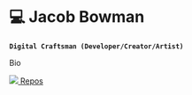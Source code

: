 
<!--
**jbowwman8991/jbowwman8991** is a ✨ _special_ ✨ repository because its `README.md` (this file) appears on your GitHub profile.
-->

# 💻 Jacob Bowman

**`Digital Craftsman (Developer/Creator/Artist)`**

Bio

<p align="left">
    <a href="https://github.com/jbowwman8991?tab=followers">
        <img src="https://custom-icon-badges.demolab.com/badge/-My%20Repos-blue?style=for-the-badge&logoColor=white&logo=repo"/>
    </a>
    <a href="https://github.com/jbowwman8991?tab=repositories">Repos</a>
</p>
